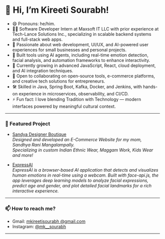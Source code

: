 # 👋 Hi, I’m Kireeti Sourabh!

- 😄 Pronouns: he/him.
- 👨‍💻 Software Developer Intern at Maxsoft IT LLC with prior experience at Tech-Lance Solutions Inc., specializing in scalable backend systems and full-stack web apps.
- 👀 Passionate about web development, UI/UX, and AI-powered user experiences for small businesses and personal projects.
- 🤖 Built tools using AI agents, including real-time emotion detection, facial analysis, and automation frameworks to enhance interactivity.
- 🌱 Currently growing in advanced JavaScript, React, cloud deployment, and AI integration techniques.
- 🚀 Open to collaborating on open-source tools, e-commerce platforms, and creative tech solutions for entrepreneurs.
- 🛠️ Skilled in Java, Spring Boot, Kafka, Docker, and Jenkins, with hands-on experience in microservices, observability, and CI/CD.
- ⚡ Fun fact: I love blending Tradition with Technology — modern interfaces powered by meaningful cultural context.

---

### 🌟 Featured Project

- [Sandya Designer Boutique](https://sandyadesignerboutique.com)  
  _Designed and developed an E-Commerce Website for my mom, Sandhya Rani Mangalampally.  
  Specializing in custom Indian Ethnic Wear, Maggam Work, Kids Wear and more!_

- [ExpressAI](https://mksourabh.github.io/ExpressAI/)  
  _ExpressAI is a browser-based AI application that detects and visualizes human emotions in real-time using a webcam.
  Built with face-api.js, the app leverages deep learning models to analyze facial expressions, predict age and gender,
  and plot detailed facial landmarks for a rich interactive experience._

---

### 📫 How to reach me?

-  Gmail: [mkireetisourabh @gmail.com](mailto:mkireetisourabh@gmail.com)
-  Instagram: [@mk__sourabh](https://instagram.com/mk__sourabh)

---


<!--
MKSourabh/MKSourabh is a ✨ special ✨ repository because its `README.md` (this file) appears on your GitHub profile.
You can click the Preview link to take a look at your changes.
-->
